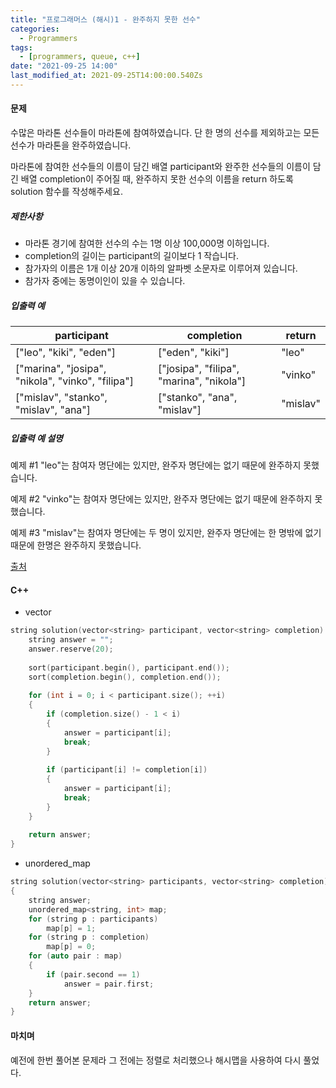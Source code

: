 ```yaml
---
title: "프로그래머스 (해시)1 - 완주하지 못한 선수"
categories:
  - Programmers
tags:
  - [programmers, queue, c++]
date: "2021-09-25 14:00"
last_modified_at: 2021-09-25T14:00:00.540Zs
---
```


#### 문제

수많은 마라톤 선수들이 마라톤에 참여하였습니다. 단 한 명의 선수를 제외하고는 모든 선수가 마라톤을 완주하였습니다.

마라톤에 참여한 선수들의 이름이 담긴 배열 participant와 완주한 선수들의 이름이 담긴 배열 completion이 주어질 때, 완주하지 못한 선수의 이름을 return 하도록 solution 함수를 작성해주세요.

##### 제한사항

- 마라톤 경기에 참여한 선수의 수는 1명 이상 100,000명 이하입니다.
- completion의 길이는 participant의 길이보다 1 작습니다.
- 참가자의 이름은 1개 이상 20개 이하의 알파벳 소문자로 이루어져 있습니다.
- 참가자 중에는 동명이인이 있을 수 있습니다.

##### 입출력 예

| participant                                       | completion                               | return   |
| ------------------------------------------------- | ---------------------------------------- | -------- |
| ["leo", "kiki", "eden"]                           | ["eden", "kiki"]                         | "leo"    |
| ["marina", "josipa", "nikola", "vinko", "filipa"] | ["josipa", "filipa", "marina", "nikola"] | "vinko"  |
| ["mislav", "stanko", "mislav", "ana"]             | ["stanko", "ana", "mislav"]              | "mislav" |

##### 입출력 예 설명

예제 #1
"leo"는 참여자 명단에는 있지만, 완주자 명단에는 없기 때문에 완주하지 못했습니다.

예제 #2
"vinko"는 참여자 명단에는 있지만, 완주자 명단에는 없기 때문에 완주하지 못했습니다.

예제 #3
"mislav"는 참여자 명단에는 두 명이 있지만, 완주자 명단에는 한 명밖에 없기 때문에 한명은 완주하지 못했습니다.

[출처](http://hsin.hr/coci/archive/2014_2015/contest2_tasks.pdf)

#### C++

* vector

```cpp
string solution(vector<string> participant, vector<string> completion) {
    string answer = "";
    answer.reserve(20);
    
    sort(participant.begin(), participant.end());
    sort(completion.begin(), completion.end());
    
    for (int i = 0; i < participant.size(); ++i)
    {
        if (completion.size() - 1 < i)
        {
            answer = participant[i];
            break;
        }
            
        if (participant[i] != completion[i])
        {
            answer = participant[i];
            break;
        }
    }
    
    return answer;
}
```

* unordered_map

```c++
string solution(vector<string> participants, vector<string> completion)
{
    string answer;
    unordered_map<string, int> map;
    for (string p : participants)
        map[p] = 1;
    for (string p : completion)
        map[p] = 0;
    for (auto pair : map)
    {
        if (pair.second == 1)
            answer = pair.first;
    }
    return answer;
}
```

#### 마치며

예전에 한번 풀어본 문제라 그 전에는 정렬로 처리했으나 해시맵을 사용하여 다시 풀었다.